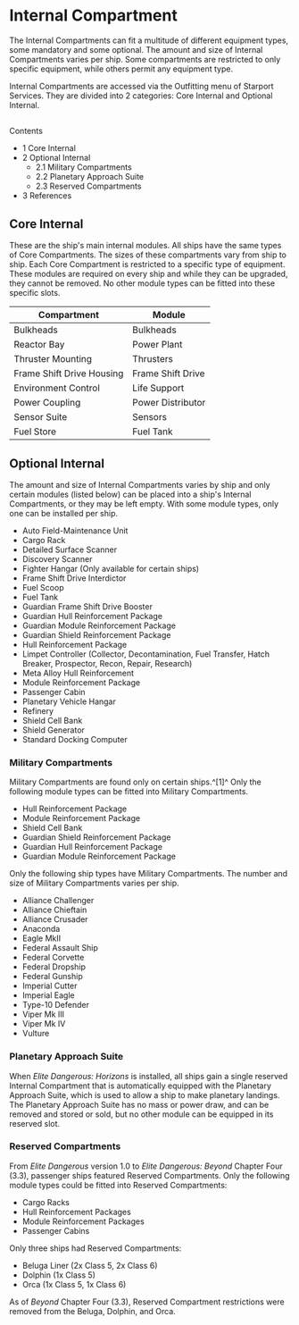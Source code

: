 # Internal Compartment
The Internal Compartments can fit a multitude of different equipment types, some mandatory and some optional. The amount and size of Internal Compartments varies per ship. Some compartments are restricted to only specific equipment, while others permit any equipment type.

Internal Compartments are accessed via the Outfitting menu of Starport Services. They are divided into 2 categories: Core Internal and Optional Internal.

## 

Contents

- 1 Core Internal
- 2 Optional Internal
    - 2.1 Military Compartments
    - 2.2 Planetary Approach Suite
    - 2.3 Reserved Compartments
- 3 References

## Core Internal

These are the ship's main internal modules. All ships have the same types of Core Compartments. The sizes of these compartments vary from ship to ship. Each Core Compartment is restricted to a specific type of equipment. These modules are required on every ship and while they can be upgraded, they cannot be removed. No other module types can be fitted into these specific slots.

| Compartment | Module |
| --- | --- |
| Bulkheads | Bulkheads |
| Reactor Bay | Power Plant |
| Thruster Mounting | Thrusters |
| Frame Shift Drive Housing | Frame Shift Drive |
| Environment Control | Life Support |
| Power Coupling | Power Distributor |
| Sensor Suite | Sensors |
| Fuel Store | Fuel Tank |

## Optional Internal

The amount and size of Internal Compartments varies by ship and only certain modules (listed below) can be placed into a ship's Internal Compartments, or they may be left empty. With some module types, only one can be installed per ship.

- Auto Field-Maintenance Unit
- Cargo Rack
- Detailed Surface Scanner
- Discovery Scanner
- Fighter Hangar (Only available for certain ships)
- Frame Shift Drive Interdictor
- Fuel Scoop
- Fuel Tank
- Guardian Frame Shift Drive Booster
- Guardian Hull Reinforcement Package
- Guardian Module Reinforcement Package
- Guardian Shield Reinforcement Package
- Hull Reinforcement Package
- Limpet Controller (Collector, Decontamination, Fuel Transfer, Hatch Breaker, Prospector, Recon, Repair, Research)
- Meta Alloy Hull Reinforcement
- Module Reinforcement Package
- Passenger Cabin
- Planetary Vehicle Hangar
- Refinery
- Shield Cell Bank
- Shield Generator
- Standard Docking Computer

### Military Compartments

Military Compartments are found only on certain ships.^[1]^ Only the following module types can be fitted into Military Compartments.

- Hull Reinforcement Package
- Module Reinforcement Package
- Shield Cell Bank
- Guardian Shield Reinforcement Package
- Guardian Hull Reinforcement Package
- Guardian Module Reinforcement Package

Only the following ship types have Military Compartments. The number and size of Military Compartments varies per ship.

- Alliance Challenger
- Alliance Chieftain
- Alliance Crusader
- Anaconda
- Eagle MkII
- Federal Assault Ship
- Federal Corvette
- Federal Dropship
- Federal Gunship
- Imperial Cutter
- Imperial Eagle
- Type-10 Defender
- Viper Mk III
- Viper Mk IV
- Vulture

### Planetary Approach Suite

When *Elite Dangerous: Horizons* is installed, all ships gain a single reserved Internal Compartment that is automatically equipped with the Planetary Approach Suite, which is used to allow a ship to make planetary landings. The Planetary Approach Suite has no mass or power draw, and can be removed and stored or sold, but no other module can be equipped in its reserved slot.

### Reserved Compartments

From *Elite Dangerous* version 1.0 to *Elite Dangerous: Beyond* Chapter Four (3.3), passenger ships featured Reserved Compartments. Only the following module types could be fitted into Reserved Compartments:

- Cargo Racks
- Hull Reinforcement Packages
- Module Reinforcement Packages
- Passenger Cabins

Only three ships had Reserved Compartments:

- Beluga Liner (2x Class 5, 2x Class 6)
- Dolphin (1x Class 5)
- Orca (1x Class 5, 1x Class 6)

As of *Beyond* Chapter Four (3.3), Reserved Compartment restrictions were removed from the Beluga, Dolphin, and Orca.